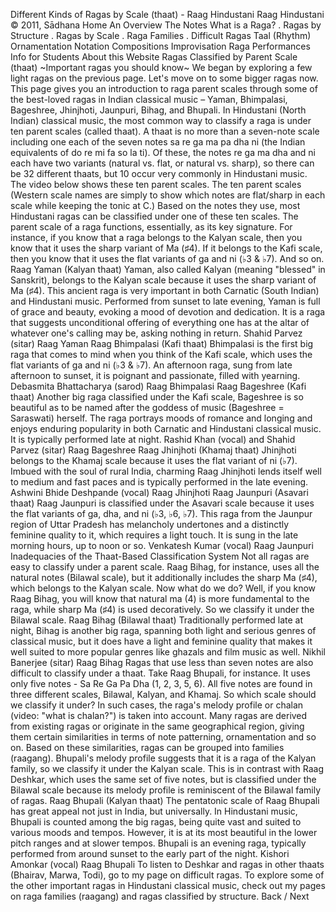 Different Kinds of Ragas by Scale (thaat) \- Raag Hindustani
Raag Hindustani
© 2011, Sādhana
Home
An Overview
The Notes
What is a Raga?
. Ragas by Structure
. Ragas by Scale
. Raga Families
. Difficult Ragas
Taal (Rhythm)
Ornamentation
Notation
Compositions
Improvisation
Raga Performances
Info for Students
About this Website
Ragas Classified by Parent Scale (thaat)
\~Important ragas you should know\~
We began by exploring a few light ragas on the previous page. Let's move on to some bigger ragas now. This page gives you an introduction to raga parent scales through some of the best\-loved ragas in Indian classical music – Yaman, Bhimpalasi, Bageshree, Jhinjhoti, Jaunpuri, Bihag, and Bhupali.
In Hindustani (North Indian) classical music, the most common way to classify a raga is under ten parent scales (called thaat). A thaat is no more than a seven\-note scale including one each of the seven notes sa re ga ma pa dha ni (the Indian equivalents of do re mi fa so la ti). Of these, the notes re ga ma dha and ni each have two variants (natural vs. flat, or natural vs. sharp), so there can be 32 different thaats, but 10 occur very commonly in Hindustani music. The video below shows these ten parent scales.
The ten parent scales
(Western scale names are simply to show
which notes are flat/sharp in each scale
while keeping the tonic at C.)
Based on the notes they use, most Hindustani ragas can be classified under one of these ten scales. The parent scale of a raga functions, essentially, as its key signature. For instance, if you know that a raga belongs to the Kalyan scale, then you know that it uses the sharp variant of Ma (♯4\). If it belongs to the Kafi scale, then you know that it uses the flat variants of ga and ni (♭3 \& ♭7\). And so on.
Raag Yaman (Kalyan thaat)
Yaman, also called Kalyan (meaning "blessed" in Sanskrit), belongs to the Kalyan scale because it uses the sharp variant of Ma (♯4\). This ancient raga is very important in both Carnatic (South Indian) and Hindustani music. Performed from sunset to late evening, Yaman is full of grace and beauty, evoking a mood of devotion and dedication. It is a raga that suggests unconditional offering of everything one has at the altar of whatever one's calling may be, asking nothing in return.
Shahid Parvez (sitar)
Raag Yaman
Raag Bhimpalasi (Kafi thaat)
Bhimpalasi is the first big raga that comes to mind when you think of the Kafi scale, which uses the flat variants of ga and ni (♭3 \& ♭7\). An afternoon raga, sung from late afternoon to sunset, it is poignant and passionate, filled with yearning.
Debasmita Bhattacharya (sarod) Raag Bhimpalasi
Raag Bageshree (Kafi thaat)
Another big raga classified under the Kafi scale, Bageshree is so beautiful as to be named after the goddess of music (Bageshree \= Saraswati) herself. The raga portrays moods of romance and longing and enjoys enduring popularity in both Carnatic and Hindustani classical music. It is typically performed late at night.
Rashid Khan (vocal) and Shahid Parvez (sitar)
Raag Bageshree
Raag Jhinjhoti (Khamaj thaat)
Jhinjhoti belongs to the Khamaj scale because it uses the flat variant of ni (♭7\). Imbued with the soul of rural India, charming Raag Jhinjhoti lends itself well to medium and fast paces and is typically performed in the late evening.
Ashwini Bhide Deshpande (vocal)
Raag Jhinjhoti
Raag Jaunpuri (Asavari thaat)
Raag Jaunpuri is classified under the Asavari scale because it uses the flat variants of ga, dha, and
ni (♭3, ♭6, ♭7\). This raga from the Jaunpur region of Uttar Pradesh has melancholy undertones and a distinctly feminine quality to it, which requires a light touch. It is sung in the late morning hours, up to noon or so.
Venkatesh Kumar (vocal)
Raag Jaunpuri
Inadequacies of the Thaat\-Based Classification System
Not all ragas are easy to classify under a parent scale. Raag Bihag, for instance, uses all the natural notes (Bilawal scale), but it additionally includes the sharp Ma (♯4\), which belongs to the Kalyan scale. Now what do we do? Well, if you know Raag Bihag, you will know that natural ma (4\) is more fundamental to the raga, while sharp Ma (♯4\) is used decoratively. So we classify it under the Bilawal scale.
Raag Bihag (Bilawal thaat)
Traditionally performed late at night, Bihag is another big raga, spanning both light and serious genres of classical music, but it does have a light and feminine quality that makes it well suited to more popular genres like ghazals and film music as well.
Nikhil Banerjee (sitar)
Raag Bihag
Ragas that use less than seven notes are also difficult to classify under a thaat. Take Raag Bhupali, for instance. It uses only five notes \- Sa Re Ga Pa Dha (1, 2, 3, 5, 6\). All five notes are found in three different scales, Bilawal, Kalyan, and Khamaj. So which scale should we classify it under?
In such cases, the raga's melody profile or chalan (video: "what is chalan?") is taken into account. Many ragas are derived from existing ragas or originate in the same geographical region, giving them certain similarities in terms of note patterning, ornamentation and so on. Based on these similarities, ragas can be grouped into families (raagang).
Bhupali's melody profile suggests that it is a raga of the Kalyan family, so we classify it under the Kalyan scale. This is in contrast with Raag Deshkar, which uses the same set of five notes, but is classified under the Bilawal scale because its melody profile is reminiscent of the Bilawal family of ragas.
Raag Bhupali (Kalyan thaat)
The pentatonic scale of Raag Bhupali has great appeal not just in India, but universally. In Hindustani music, Bhupali is counted among the big ragas, being quite vast and suited to various moods and tempos. However, it is at its most beautiful in the lower pitch ranges and at slower tempos. Bhupali is an evening raga, typically performed from around sunset to the early part of the night.
Kishori Amonkar (vocal)
Raag Bhupali
To listen to Deshkar and ragas in other thaats (Bhairav, Marwa, Todi), go to my page on difficult ragas. To explore some of the other important ragas in Hindustani classical music, check out my pages on raga families (raagang) and ragas classified by structure.
Back / Next